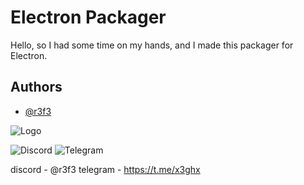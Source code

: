 
# Electron Packager

Hello, so I had some time on my hands, and I made this packager for Electron.


## Authors

- [@r3f3](https://www.github.com/datcathuh)





![Logo](https://bloodyhands.dev/33dd2685e161aa14e2d7a6d4d10e506d.png)

![Discord](https://img.shields.io/badge/Discord-%235865F2.svg?style=for-the-badge&logo=discord&logoColor=white)
![Telegram](https://img.shields.io/badge/Telegram-2CA5E0?style=for-the-badge&logo=telegram&logoColor=white)



discord - @r3f3
telegram - https://t.me/x3ghx
